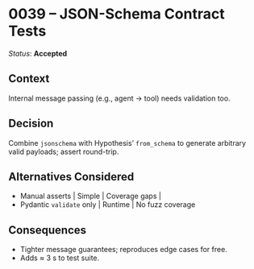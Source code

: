 # 0039 – JSON-Schema Contract Tests

*Status*: **Accepted**

## Context

Internal message passing (e.g., agent → tool) needs validation too.

## Decision

Combine `jsonschema` with Hypothesis’ `from_schema` to generate arbitrary valid payloads; assert round-trip.

## Alternatives Considered

* Manual asserts | Simple | Coverage gaps |
* Pydantic `validate` only | Runtime | No fuzz coverage

## Consequences

* Tighter message guarantees; reproduces edge cases for free.
* Adds ≈ 3 s to test suite.
